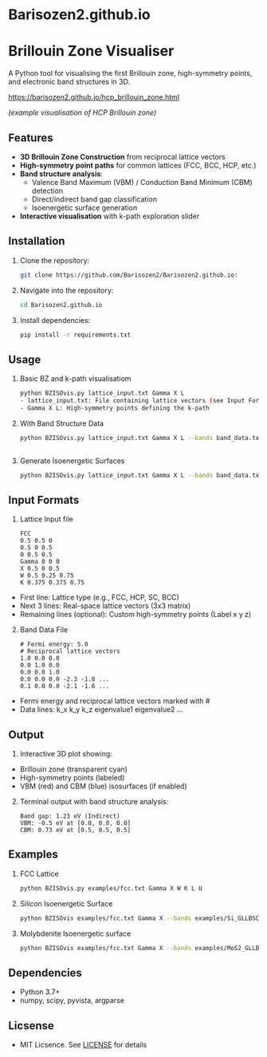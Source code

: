 # Barisozen2.github.io
# Brillouin Zone Visualiser

A Python tool for visualising the first Brillouin zone, high-symmetry points, and electronic band structures in 3D.

https://barisozen2.github.io/hcp_brillouin_zone.html

*(example visualisation of HCP Brillouin zone)*

## Features
- **3D Brillouin Zone Construction** from reciprocal lattice vectors
- **High-symmetry point paths** for common lattices (FCC, BCC, HCP, etc.)
- **Band structure analysis**:
  - Valence Band Maximum (VBM) / Conduction Band Minimum (CBM) detection
  - Direct/indirect band gap classification
  - Isoenergetic surface generation
- **Interactive visualisation** with k-path exploration slider

## Installation
1. Clone the repository:
   ```bash
   git clone https://github.com/Barisozen2/Barisozen2.github.io:

3. Navigate into the repository:
   ```bash
   cd Barisozen2.github.io 

3. Install dependencies:
   ```bash
   pip install -r requirements.txt

## Usage
1. Basic BZ and k-path visualisatiom   
   ```bash
   python BZISOvis.py lattice_input.txt Gamma X L
   - lattice_input.txt: File containing lattice vectors (see Input Format)
   - Gamma X L: High-symmetry points defining the k-path

2. With Band Structure Data
   ```bash
   python BZISOvis.py lattice_input.txt Gamma X L --bands band_data.txt  
    
3. Generate Isoenergetic Surfaces
   ```bash
   python BZISOvis.py lattice_input.txt Gamma X L --bands band_data.txt --isosurfaces

## Input Formats
1. Lattice Input file
   ```text
   FCC
   0.5 0.5 0
   0.5 0 0.5
   0 0.5 0.5
   Gamma 0 0 0
   X 0.5 0 0.5
   W 0.5 0.25 0.75 
   K 0.375 0.375 0.75
   
- First line: Lattice type (e.g., FCC, HCP, SC, BCC)
- Next 3 lines: Real-space lattice vectors (3x3 matrix)
- Remaining lines (optional): Custom high-symmetry points (Label x y z)

2. Band Data File
   ```text
   # Fermi energy: 5.0
   # Reciprocal lattice vectors
   1.0 0.0 0.0
   0.0 1.0 0.0
   0.0 0.0 1.0
   0.0 0.0 0.0 -2.3 -1.8 ...
   0.1 0.0 0.0 -2.1 -1.6 ...

- Fermi energy and reciprocal lattice vectors marked with #
- Data lines: k_x k_y k_z eigenvalue1 eigenvalue2 ...

## Output
1. Interactive 3D plot showing:
  - Brillouin zone (transparent cyan)
  - High-symmetry points (labeled)
  - VBM (red) and CBM (blue) isosurfaces (if enabled)
2. Terminal output with band structure analysis:
   ```text
   Band gap: 1.23 eV (Indirect)
   VBM: -0.5 eV at [0.0, 0.0, 0.0]
   CBM: 0.73 eV at [0.5, 0.5, 0.5] 

## Examples
1. FCC Lattice
   ```bash 
   python BZISOvis.py examples/fcc.txt Gamma X W K L U

2. Silicon Isoenergetic Surface
   ```bash
   python BZISOvis examples/fcc.txt Gamma X --bands examples/Si_GLLBSC_band_data.txt --isosurfaces

3. Molybdenite Isoenergetic surface
   ```bash
   python BZISOvis examples/fcc.txt Gamma X --bands examples/MoS2_GLLBSC_band_data.txt --isosurfaces

## Dependencies
- Python 3.7+
- numpy, scipy, pyvista, argparse

## Licsense
- MIT Licsence. See [LICENSE](LICENSE) for details

